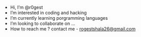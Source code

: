 -  Hi, I’m @r0gest
-  I’m interested in coding and hacking
-  I’m currently learning porgramming languages 
-  I’m looking to collaborate on ...
-  How to reach me ? contact me - rogestshala26@gmail.com

<!---
r0gest/r0gest is a ✨ special ✨ repository because its `README.md` (this file) appears on your GitHub profile.
You can click the Preview link to take a look at your changes.
--->
